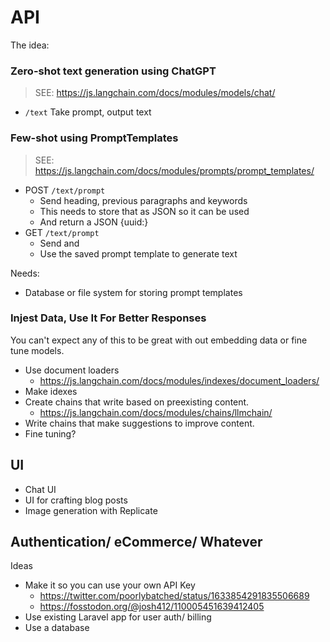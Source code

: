 # API

The idea:

### Zero-shot text generation using ChatGPT
> SEE: https://js.langchain.com/docs/modules/models/chat/

- `/text` Take prompt, output text

### Few-shot using PromptTemplates
> SEE: https://js.langchain.com/docs/modules/prompts/prompt_templates/

- POST `/text/prompt`
    - Send heading, previous paragraphs and keywords
    - This needs to store that as JSON so it can be used
    - And return a JSON {uuid:<the-unique-id>}
- GET `/text/prompt`
    - Send <prompt> and <uuid>
    - Use the saved prompt template to generate text

Needs:
- Database or file system for storing prompt templates

### Injest Data, Use It For Better Responses

You can't expect any of this to be great with out embedding data or fine tune models.

- Use document loaders
    - https://js.langchain.com/docs/modules/indexes/document_loaders/
- Make idexes
- Create chains that write based on preexisting content.
    - https://js.langchain.com/docs/modules/chains/llmchain/
- Write chains that make suggestions to improve content.
- Fine tuning?


## UI

- Chat UI
- UI for crafting blog posts
- Image generation with Replicate


## Authentication/ eCommerce/ Whatever

Ideas
- Make it so you can use your own API Key
    - https://twitter.com/poorlybatched/status/1633854291835506689
    - https://fosstodon.org/@josh412/110005451639412405
- Use existing Laravel app for user auth/ billing
- Use a database
